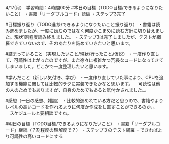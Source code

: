 4/17(月)　学習時間：4時間00分
#本日の目標（TODO目標/できるようになりたいこと）
・書籍「リーダブルコード」読破
・ステップ3完了

#目標振り返り（TODO進捗/できるようになりたいこと振り返り）
・書籍は読み進めましたが、一度に読むのではなく何度かこまめに読む方針に切り替えました。現状1割程度読み終えました。
・ステップ3は完了しましたが、テストが網羅できていないので、そのあたりを詰めていきたいと思います。

#詰まっていること（実現したいこと/現状/行ったこと/仮説）
・一度作り直して、可読性は上がったのですが、また徐々に複雑かつ冗長なコードになってきてしまいました。どこかで一度整理したいと思います。

#学んだこと（新しい気付き、学び）
・一度作り直していた事により、CPUを追加する機能に関しては比較的ラクに実装できたかなと思います。
　可読性は他の人のためでもありますが、自身のためでもあると気付かされました。。
 
#感想（一日の感想、雑談）
・比較的進めれている方だと思うので、書籍やよりレベルの高いコードを作れるように何度か作成をし直すことができるのか、、
　スケジュールと要相談ですね。

#明日の目標（TODO目標/できるようになりたいこと）
・書籍「リーダブルコード」継続（７割程度の理解度で？）
・ステップ３のテスト網羅
・できればより可読性の高いコードにする
